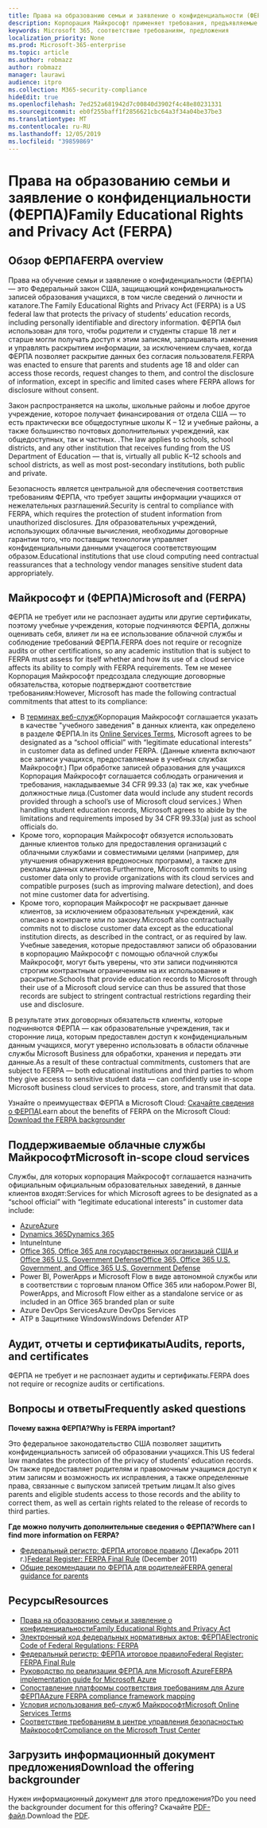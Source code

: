```yaml
---
title: Права на образованию семьи и заявление о конфиденциальности (ФЕРПА)
description: Корпорация Майкрософт применяет требования, предъявляемые к требованиям для образования и конфиденциальности для семейства US.
keywords: Microsoft 365, соответствие требованиям, предложения
localization_priority: None
ms.prod: Microsoft-365-enterprise
ms.topic: article
ms.author: robmazz
author: robmazz
manager: laurawi
audience: itpro
ms.collection: M365-security-compliance
hideEdit: true
ms.openlocfilehash: 7ed252a681942d7c00840d3902f4c48e80231331
ms.sourcegitcommit: eb0f255baff1f2856621cbc64a3f34a04be37be3
ms.translationtype: MT
ms.contentlocale: ru-RU
ms.lasthandoff: 12/05/2019
ms.locfileid: "39859869"
---
```

# <a name="family-educational-rights-and-privacy-act-ferpa"></a><span data-ttu-id="29448-104">Права на образованию семьи и заявление о конфиденциальности (ФЕРПА)</span><span class="sxs-lookup"><span data-stu-id="29448-104">Family Educational Rights and Privacy Act (FERPA)</span></span>

## <a name="ferpa-overview"></a><span data-ttu-id="29448-105">Обзор ФЕРПА</span><span class="sxs-lookup"><span data-stu-id="29448-105">FERPA overview</span></span>

<span data-ttu-id="29448-106">Права на обучение семьи и заявление о конфиденциальности (ФЕРПА) — это Федеральный закон США, защищающий конфиденциальность записей образования учащихся, в том числе сведений о личности и каталоге.</span><span class="sxs-lookup"><span data-stu-id="29448-106">The Family Educational Rights and Privacy Act (FERPA) is a US federal law that protects the privacy of students’ education records, including personally identifiable and directory information.</span></span> <span data-ttu-id="29448-107">ФЕРПА был использован для того, чтобы родители и студенты старше 18 лет и старше могли получать доступ к этим записям, запрашивать изменения и управлять раскрытием информации, за исключением случаев, когда ФЕРПА позволяет раскрытие данных без согласия пользователя.</span><span class="sxs-lookup"><span data-stu-id="29448-107">FERPA was enacted to ensure that parents and students age 18 and older can access those records, request changes to them, and control the disclosure of information, except in specific and limited cases where FERPA allows for disclosure without consent.</span></span>

<span data-ttu-id="29448-108">Закон распространяется на школы, школьные районы и любое другое учреждение, которое получает финансирования от отдела США — то есть практически все общедоступные школы K – 12 и учебные районы, а также большинство почтовых дополнительных учреждений, как общедоступных, так и частных. .</span><span class="sxs-lookup"><span data-stu-id="29448-108">The law applies to schools, school districts, and any other institution that receives funding from the US Department of Education — that is, virtually all public K–12 schools and school districts, as well as most post-secondary institutions, both public and private.</span></span>

<span data-ttu-id="29448-109">Безопасность является центральной для обеспечения соответствия требованиям ФЕРПА, что требует защиты информации учащихся от нежелательных разглашений.</span><span class="sxs-lookup"><span data-stu-id="29448-109">Security is central to compliance with FERPA, which requires the protection of student information from unauthorized disclosures.</span></span> <span data-ttu-id="29448-110">Для образовательных учреждений, использующих облачные вычисления, необходимы договорные гарантии того, что поставщик технологии управляет конфиденциальными данными учащегося соответствующим образом.</span><span class="sxs-lookup"><span data-stu-id="29448-110">Educational institutions that use cloud computing need contractual reassurances that a technology vendor manages sensitive student data appropriately.</span></span>

## <a name="microsoft-and-ferpa"></a><span data-ttu-id="29448-111">Майкрософт и (ФЕРПА)</span><span class="sxs-lookup"><span data-stu-id="29448-111">Microsoft and (FERPA)</span></span>

<span data-ttu-id="29448-112">ФЕРПА не требует или не распознает аудиты или другие сертификаты, поэтому учебные учреждения, которые подчиняются ФЕРПА, должны оценивать себя, влияет ли на ее использование облачной службы и соблюдение требований ФЕРПА.</span><span class="sxs-lookup"><span data-stu-id="29448-112">FERPA does not require or recognize audits or other certifications, so any academic institution that is subject to FERPA must assess for itself whether and how its use of a cloud service affects its ability to comply with FERPA requirements.</span></span> <span data-ttu-id="29448-113">Тем не менее Корпорация Майкрософт предсоздала следующие договорные обязательства, которые подтверждают соответствие требованиям:</span><span class="sxs-lookup"><span data-stu-id="29448-113">However, Microsoft has made the following contractual commitments that attest to its compliance:</span></span>

- <span data-ttu-id="29448-114">В [терминах веб-служб](https://aka.ms/Online-Services-Terms)Корпорация Майкрософт соглашается указать в качестве "учебного заведения" в данных клиента, как определено в разделе ФЕРПА.</span><span class="sxs-lookup"><span data-stu-id="29448-114">In its [Online Services Terms](https://aka.ms/Online-Services-Terms), Microsoft agrees to be designated as a “school official” with “legitimate educational interests” in customer data as defined under FERPA.</span></span> <span data-ttu-id="29448-115">(Данные клиента включают все записи учащихся, предоставляемые в учебных службах Майкрософт.) При обработке записей образования для учащихся Корпорация Майкрософт соглашается соблюдать ограничения и требования, накладываемые 34 CFR 99.33 (a) так же, как учебные должностные лица.</span><span class="sxs-lookup"><span data-stu-id="29448-115">(Customer data would include any student records provided through a school’s use of Microsoft cloud services.) When handling student education records, Microsoft agrees to abide by the limitations and requirements imposed by 34 CFR 99.33(a) just as school officials do.</span></span>
- <span data-ttu-id="29448-116">Кроме того, корпорация Майкрософт обязуется использовать данные клиентов только для предоставления организаций с облачными службами и совместимыми целями (например, для улучшения обнаружения вредоносных программ), а также для рекламы данных клиентов.</span><span class="sxs-lookup"><span data-stu-id="29448-116">Furthermore, Microsoft commits to using customer data only to provide organizations with its cloud services and compatible purposes (such as improving malware detection), and does not mine customer data for advertising.</span></span>
- <span data-ttu-id="29448-117">Кроме того, корпорация Майкрософт не раскрывает данные клиентов, за исключением образовательных учреждений, как описано в контракте или по закону.</span><span class="sxs-lookup"><span data-stu-id="29448-117">Microsoft also contractually commits not to disclose customer data except as the educational institution directs, as described in the contract, or as required by law.</span></span> <span data-ttu-id="29448-118">Учебные заведения, которые предоставляют записи об образовании в корпорацию Майкрософт с помощью облачной службы Майкрософт, могут быть уверены, что эти записи подчиняются строгим контрактным ограничениям на их использование и раскрытие.</span><span class="sxs-lookup"><span data-stu-id="29448-118">Schools that provide education records to Microsoft through their use of a Microsoft cloud service can thus be assured that those records are subject to stringent contractual restrictions regarding their use and disclosure.</span></span>

<span data-ttu-id="29448-119">В результате этих договорных обязательств клиенты, которые подчиняются ФЕРПА — как образовательные учреждения, так и сторонние лица, которым предоставлен доступ к конфиденциальным данным учащихся, могут уверенно использовать в области облачные службы Microsoft Business для обработки, хранения и передать эти данные.</span><span class="sxs-lookup"><span data-stu-id="29448-119">As a result of these contractual commitments, customers that are subject to FERPA — both educational institutions and third parties to whom they give access to sensitive student data — can confidently use in-scope Microsoft business cloud services to process, store, and transmit that data.</span></span>

<span data-ttu-id="29448-120">Узнайте о преимуществах ФЕРПА в Microsoft Cloud: [Скачайте сведения о ФЕРПА](https://aka.ms/ferpa-compliance)</span><span class="sxs-lookup"><span data-stu-id="29448-120">Learn about the benefits of FERPA on the Microsoft Cloud: [Download the FERPA backgrounder](https://aka.ms/ferpa-compliance)</span></span>

## <a name="microsoft-in-scope-cloud-services"></a><span data-ttu-id="29448-121">Поддерживаемые облачные службы Майкрософт</span><span class="sxs-lookup"><span data-stu-id="29448-121">Microsoft in-scope cloud services</span></span>

<span data-ttu-id="29448-122">Службы, для которых корпорация Майкрософт соглашается назначить официальным официальным образовательных заведений, в данные клиентов входят:</span><span class="sxs-lookup"><span data-stu-id="29448-122">Services for which Microsoft agrees to be designated as a “school official” with “legitimate educational interests” in customer data include:</span></span>

- [<span data-ttu-id="29448-123">Azure</span><span class="sxs-lookup"><span data-stu-id="29448-123">Azure</span></span>](https://aka.ms/AzureCompliance)
- [<span data-ttu-id="29448-124">Dynamics 365</span><span class="sxs-lookup"><span data-stu-id="29448-124">Dynamics 365</span></span>](https://aka.ms/d365-compliance-list)
- <span data-ttu-id="29448-125">Intune</span><span class="sxs-lookup"><span data-stu-id="29448-125">Intune</span></span>
- [<span data-ttu-id="29448-126">Office 365, Office 365 для государственных организаций США и Office 365 U.S. Government Defense</span><span class="sxs-lookup"><span data-stu-id="29448-126">Office 365, Office 365 U.S. Government, and Office 365 U.S. Government Defense</span></span>](https://go.microsoft.com/fwlink/p/?LinkID=2077751)
- <span data-ttu-id="29448-127">Power BI, PowerApps и Microsoft Flow в виде автономной службы или в соответствии с торговым планом Office 365 или набором.</span><span class="sxs-lookup"><span data-stu-id="29448-127">Power BI, PowerApps, and Microsoft Flow either as a standalone service or as included in an Office 365 branded plan or suite</span></span>
- <span data-ttu-id="29448-128">Azure DevOps Services</span><span class="sxs-lookup"><span data-stu-id="29448-128">Azure DevOps Services</span></span>
- <span data-ttu-id="29448-129">ATP в Защитнике Windows</span><span class="sxs-lookup"><span data-stu-id="29448-129">Windows Defender ATP</span></span>

## <a name="audits-reports-and-certificates"></a><span data-ttu-id="29448-130">Аудит, отчеты и сертификаты</span><span class="sxs-lookup"><span data-stu-id="29448-130">Audits, reports, and certificates</span></span>

<span data-ttu-id="29448-131">ФЕРПА не требует и не распознает аудиты и сертификаты.</span><span class="sxs-lookup"><span data-stu-id="29448-131">FERPA does not require or recognize audits or certifications.</span></span>

## <a name="frequently-asked-questions"></a><span data-ttu-id="29448-132">Вопросы и ответы</span><span class="sxs-lookup"><span data-stu-id="29448-132">Frequently asked questions</span></span>

<span data-ttu-id="29448-133">**Почему важна ФЕРПА?**</span><span class="sxs-lookup"><span data-stu-id="29448-133">**Why is FERPA important?**</span></span>

<span data-ttu-id="29448-134">Это федеральное законодательство США позволяет защитить конфиденциальность записей об образовании учащихся.</span><span class="sxs-lookup"><span data-stu-id="29448-134">This US federal law mandates the protection of the privacy of students’ education records.</span></span> <span data-ttu-id="29448-135">Он также предоставляет родителям и правомочным учащимся доступ к этим записям и возможность их исправления, а также определенные права, связанные с выпуском записей третьим лицам.</span><span class="sxs-lookup"><span data-stu-id="29448-135">It also gives parents and eligible students access to those records and the ability to correct them, as well as certain rights related to the release of records to third parties.</span></span>

<span data-ttu-id="29448-136">**Где можно получить дополнительные сведения о ФЕРПА?**</span><span class="sxs-lookup"><span data-stu-id="29448-136">**Where can I find more information on FERPA?**</span></span>

- <span data-ttu-id="29448-137">[Федеральный регистр: ФЕРПА итоговое правило](https://aka.ms/ferpa-reg) (Декабрь 2011 г.)</span><span class="sxs-lookup"><span data-stu-id="29448-137">[Federal Register: FERPA Final Rule](https://aka.ms/ferpa-reg) (December 2011)</span></span>
- [<span data-ttu-id="29448-138">Общие рекомендации по ФЕРПА для родителей</span><span class="sxs-lookup"><span data-stu-id="29448-138">FERPA general guidance for parents</span></span>](https://www2.ed.gov/policy/gen/guid/fpco/ferpa/parents.html)

## <a name="resources"></a><span data-ttu-id="29448-139">Ресурсы</span><span class="sxs-lookup"><span data-stu-id="29448-139">Resources</span></span>

- [<span data-ttu-id="29448-140">Права на образованию семьи и заявление о конфиденциальности</span><span class="sxs-lookup"><span data-stu-id="29448-140">Family Educational Rights and Privacy Act</span></span>](https://www.ed.gov/policy/gen/guid/fpco/ferpa/index.html)
- [<span data-ttu-id="29448-141">Электронный код федеральных нормативных актов: ФЕРПА</span><span class="sxs-lookup"><span data-stu-id="29448-141">Electronic Code of Federal Regulations: FERPA</span></span>](https://aka.ms/FERPA-GPO)
- [<span data-ttu-id="29448-142">Федеральный регистр: ФЕРПА итоговое правило</span><span class="sxs-lookup"><span data-stu-id="29448-142">Federal Register: FERPA Final Rule</span></span>](https://aka.ms/ferpa-reg)
- [<span data-ttu-id="29448-143">Руководство по реализации ФЕРПА для Microsoft Azure</span><span class="sxs-lookup"><span data-stu-id="29448-143">FERPA implementation guide for Microsoft Azure</span></span>](https://aka.ms/azureferpa)
- [<span data-ttu-id="29448-144">Сопоставление платформы соответствия требованиям для Azure ФЕРПА</span><span class="sxs-lookup"><span data-stu-id="29448-144">Azure FERPA compliance framework mapping</span></span>](https://aka.ms/AzureFERPAMapping)
- [<span data-ttu-id="29448-145">Условия использования веб-служб Майкрософт</span><span class="sxs-lookup"><span data-stu-id="29448-145">Microsoft Online Services Terms</span></span>](https://aka.ms/Online-Services-Terms)
- [<span data-ttu-id="29448-146">Соответствие требованиям в центре управления безопасностью Майкрософт</span><span class="sxs-lookup"><span data-stu-id="29448-146">Compliance on the Microsoft Trust Center</span></span>](https://www.microsoft.com/trust-center/compliance/compliance-overview)

## <a name="download-the-offering-backgrounder"></a><span data-ttu-id="29448-147">Загрузить информационный документ предложения</span><span class="sxs-lookup"><span data-stu-id="29448-147">Download the offering backgrounder</span></span>

<span data-ttu-id="29448-148">Нужен информационный документ для этого предложения?</span><span class="sxs-lookup"><span data-stu-id="29448-148">Do you need the backgrounder document for this offering?</span></span> <span data-ttu-id="29448-149">Скачайте [PDF-файл](https://download.microsoft.com/download/2/8/3/2839FB21-353E-472E-BE57-883EC9C6185F/FERPA_Compliance_Backgrounder.pdf).</span><span class="sxs-lookup"><span data-stu-id="29448-149">Download the [PDF](https://download.microsoft.com/download/2/8/3/2839FB21-353E-472E-BE57-883EC9C6185F/FERPA_Compliance_Backgrounder.pdf).</span></span>

